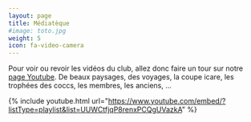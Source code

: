 ```yaml
---
layout: page
title: Médiatèque
#image: toto.jpg
weight: 5
icon: fa-video-camera
---
```

Pour voir ou revoir les vidéos du club, allez donc faire un tour sur notre [page Youtube](https://www.youtube.com/channel/UCWCtfjqP8renxPCQgUVazkA). De beaux paysages, des voyages, la coupe icare, les trophées des coccs, les membres, les anciens, ...

{% include youtube.html url="https://www.youtube.com/embed/?listType=playlist&list=UUWCtfjqP8renxPCQgUVazkA" %}


<br />

